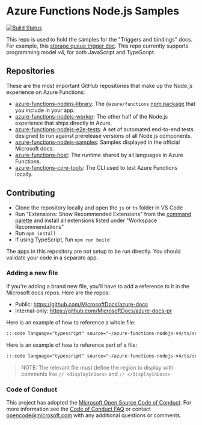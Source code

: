# Azure Functions Node.js Samples

[![Build Status](https://img.shields.io/azure-devops/build/azfunc/Azure%2520Functions/269/main)](https://azfunc.visualstudio.com/Azure%20Functions/_build/latest?definitionId=269&branchName=main)

This repo is used to hold the samples for the "Triggers and bindings" docs. For example, this [storage queue trigger doc](https://learn.microsoft.com/azure/azure-functions/functions-bindings-storage-queue-trigger?pivots=programming-language-javascript). This repo currently supports programming model v4, for both JavaScript and TypeScript.

## Repositories

These are the most important GitHub repositories that make up the Node.js experience on Azure Functions:

- [azure-functions-nodejs-library](https://github.com/Azure/azure-functions-nodejs-library): The `@azure/functions` [npm package](https://www.npmjs.com/package/@azure/functions) that you include in your app.
- [azure-functions-nodejs-worker](https://github.com/Azure/azure-functions-nodejs-worker): The other half of the Node.js experience that ships directly in Azure.
- [azure-functions-nodejs-e2e-tests](https://github.com/Azure/azure-functions-e2e-tests): A set of automated end-to-end tests designed to run against prerelease versions of all Node.js components.
- [azure-functions-nodejs-samples](https://github.com/Azure/azure-functions-samples): Samples displayed in the official Microsoft docs.
- [azure-functions-host](https://github.com/Azure/azure-functions-host): The runtime shared by all languages in Azure Functions.
- [azure-functions-core-tools](https://github.com/Azure/azure-functions-core-tools): The CLI used to test Azure Functions locally.

## Contributing

- Clone the repository locally and open the `js` or `ts` folder in VS Code
- Run "Extensions: Show Recommended Extensions" from the [command palette](https://code.visualstudio.com/docs/getstarted/userinterface#_command-palette) and install all extensions listed under "Workspace Recommendations"
- Run `npm install`
- If using TypeScript, fun `npm run build`

The apps in this repository are not setup to be run directly. You should validate your code in a separate app.

### Adding a new file

If you're adding a brand new file, you'll have to add a reference to it in the Microsoft docs repos. Here are the repos:

- Public: <https://github.com/MicrosoftDocs/azure-docs>
- Internal-only: <https://github.com/MicrosoftDocs/azure-docs-pr>

Here is an example of how to reference a whole file:

```markdown
:::code language="typescript" source="~/azure-functions-nodejs-v4/ts/src/functions/serviceBusOutput1.ts" :::
```

Here is an example of how to reference part of a file:

```markdown
:::code language="typescript" source="~/azure-functions-nodejs-v4/ts/src/functions/serviceBusOutput2.ts" id="displayInDocs" :::
```

> NOTE: The relevant file must define the region to display with comments like `// <displayInDocs>` and `// </displayInDocs>`

### Code of Conduct

This project has adopted the [Microsoft Open Source Code of Conduct](https://opensource.microsoft.com/codeofconduct/). For more information see the [Code of Conduct FAQ](https://opensource.microsoft.com/codeofconduct/faq/) or contact [opencode@microsoft.com](mailto:opencode@microsoft.com) with any additional questions or comments.